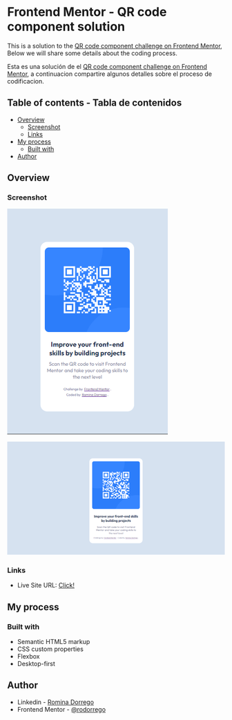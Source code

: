 # Frontend Mentor - QR code component solution

This is a solution to the [QR code component challenge on Frontend Mentor](https://www.frontendmentor.io/challenges/qr-code-component-iux_sIO_H), Below we will share some details about the coding process.

Esta es una solución de el [QR code component challenge on Frontend Mentor](https://www.frontendmentor.io/challenges/qr-code-component-iux_sIO_H), a continuacion compartire algunos detalles sobre el proceso de codificacion.

## Table of contents - Tabla de contenidos

- [Overview](#overview)
  - [Screenshot](#screenshot)
  - [Links](#links)
- [My process](#my-process)
  - [Built with](#built-with)
- [Author](#author)

## Overview

### Screenshot

![Desktop](desktop.png)

![Mobile](mobile.png)

### Links

- Live Site URL: [Click!](https://qrcodecomponent-khaki.vercel.app/)

## My process

### Built with

- Semantic HTML5 markup
- CSS custom properties
- Flexbox
- Desktop-first

## Author

- Linkedin - [Romina Dorrego](https://www.linkedin.com/in/rominadorrego/)
- Frontend Mentor - [@rodorrego](https://www.frontendmentor.io/profile/rodorrego)
